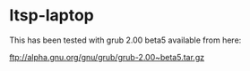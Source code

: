 ltsp-laptop
===========

This has been tested with grub 2.00 beta5 available from here:

ftp://alpha.gnu.org/gnu/grub/grub-2.00~beta5.tar.gz
